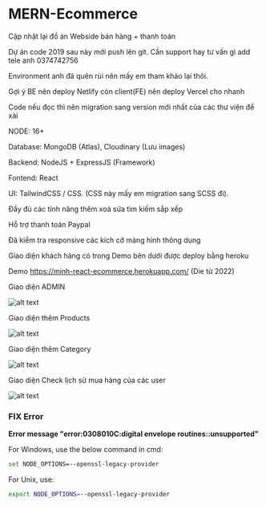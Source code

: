 # MERN-Ecommerce

Cập nhật lại đồ án Webside bán hàng + thanh toán

Dự án code 2019 sau này mới push lên git. Cần support hay tư vấn gì add tele anh 0374742756

Environment anh đã quên rùi nên mấy em tham khảo lại thôi.

Gợi ý BE nên deploy Netlify còn client(FE) nên deploy Vercel cho nhanh

Code nếu đọc thì nên migration sang version mới nhất của các thư viện để xài

NODE: 16+

Database: MongoDB (Atlas), Cloudinary (Lưu images)

Backend: NodeJS + ExpressJS (Framework)

Fontend: React

UI: TailwindCSS / CSS. (CSS này mấy em migration sang SCSS đi).

Đầy đủ các tính năng thêm xoá sửa tìm kiếm sắp xếp

Hỗ trợ thanh toán Paypal

Đã kiểm tra responsive các kích cỡ màng hình thông dụng

Giao diện khách hàng có trong Demo bên dưới được deploy bằng heroku

Demo <https://minh-react-ecommerce.herokuapp.com/> (Die từ 2022)

Giao diện ADMIN

![alt text](https://res.cloudinary.com/anh-minh/image/upload/v1627641420/Demo/1_owgwat.png)

Giao diện thêm Products

![alt text](https://res.cloudinary.com/anh-minh/image/upload/v1627641576/Demo/2_lrsrij.png)

Giao diện thêm Category

![alt text](https://res.cloudinary.com/anh-minh/image/upload/v1627641638/Demo/3_tbmmaw.png)

Giao diện Check lịch sử mua hàng của các user

![alt text](https://res.cloudinary.com/anh-minh/image/upload/v1627641774/Demo/4_wzwfnr.png)

### FIX Error

**Error message "error:0308010C:digital envelope routines::unsupported"**

For Windows, use the below command in cmd:

```bash
set NODE_OPTIONS=--openssl-legacy-provider
```

For Unix, use:

```bash
export NODE_OPTIONS=--openssl-legacy-provider
```
